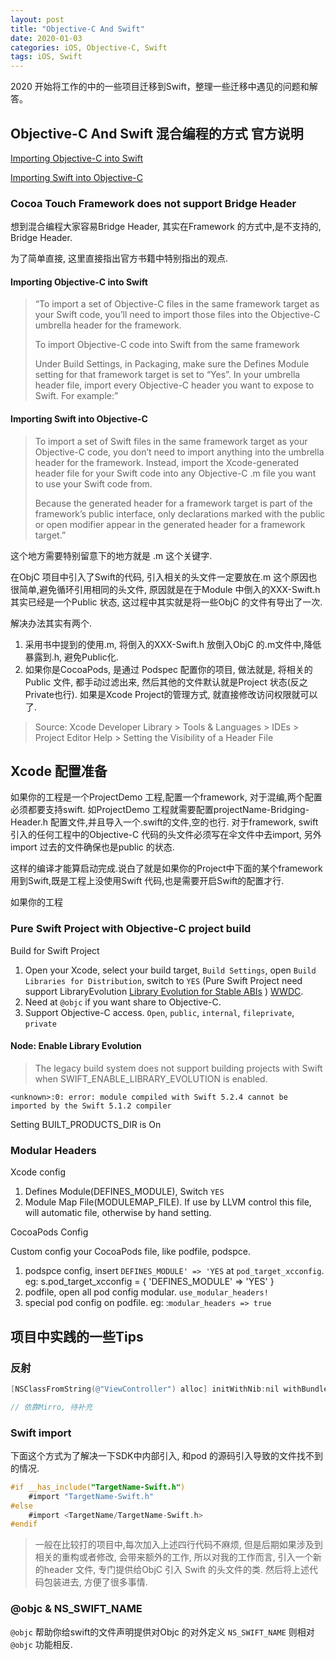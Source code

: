```yaml
---
layout: post
title: "Objective-C And Swift"
date: 2020-01-03
categories: iOS, Objective-C, Swift
tags: iOS, Swift
---
```


2020 开始将工作的中的一些项目迁移到Swift，整理一些迁移中遇见的问题和解答。

## Objective-C And Swift 混合编程的方式 官方说明

[Importing Objective-C into Swift](https://developer.apple.com/documentation/swift/imported_c_and_objective-c_apis/importing_objective-c_into_swift)

[Importing Swift into Objective-C](https://developer.apple.com/documentation/swift/imported_c_and_objective-c_apis/importing_swift_into_objective-c)

### Cocoa Touch Framework does not support Bridge Header

想到混合编程大家容易Bridge Header, 其实在Framework 的方式中,是不支持的, Bridge Header.

为了简单直接, 这里直接指出官方书籍中特别指出的观点.

#### Importing Objective-C into Swift

>“To import a set of Objective-C files in the same framework target as your Swift code, you’ll need to import those files into the Objective-C umbrella header for the framework.
>
>To import Objective-C code into Swift from the same framework
>
>Under Build Settings, in Packaging, make sure the Defines Module setting for that framework target is set to “Yes”.
In your umbrella header file, import every Objective-C header you want to expose to Swift. For example:”

#### Importing Swift into Objective-C

>To import a set of Swift files in the same framework target as your Objective-C code, you don’t need to import anything into the umbrella header for the framework. Instead, import the Xcode-generated header file for your Swift code into any Objective-C .m file you want to use your Swift code from.
>
>Because the generated header for a framework target is part of the framework’s public interface, only declarations marked with the public or open modifier appear in the generated header for a framework target.”

这个地方需要特别留意下的地方就是 .m 这个关键字.

在ObjC 项目中引入了Swift的代码, 引入相关的头文件一定要放在.m 这个原因也很简单,避免循环引用相同的头文件, 原因就是在于Module 中倒入的XXX-Swift.h 其实已经是一个Public 状态, 这过程中其实就是将一些ObjC 的文件有导出了一次.

解决办法其实有两个.

1. 采用书中提到的使用.m, 将倒入的XXX-Swift.h 放倒入ObjC 的.m文件中,降低暴露到.h, 避免Public化.
2. 如果你是CocoaPods, 是通过 Podspec 配置你的项目, 做法就是, 将相关的Public 文件, 都手动过滤出来, 然后其他的文件默认就是Project 状态(反之Private也行). 如果是Xcode Project的管理方式, 就直接修改访问权限就可以了.

> Source: Xcode Developer Library > Tools & Languages > IDEs > Project Editor Help > Setting the Visibility of a Header File

## Xcode 配置准备

如果你的工程是一个ProjectDemo 工程,配置一个framework, 对于混编,两个配置必须都要支持swift.
如ProjectDemo 工程就需要配置projectName-Bridging-Header.h 配置文件,并且导入一个.swift的文件,空的也行.
对于framework, swift 引入的任何工程中的Objective-C 代码的头文件必须写在伞文件中去import, 另外import 过去的文件确保也是public 的状态.

这样的编译才能算启动完成.说白了就是如果你的Project中下面的某个framework 用到Swift,既是工程上没使用Swift 代码,也是需要开启Swift的配置才行.

如果你的工程

### Pure Swift Project with Objective-C project build

Build for Swift Project

1. Open your Xcode, select your build target, `Build Settings`, open `Build Libraries for Distribution`, switch to `YES` (Pure Swift Project need support LibraryEvolution [Library Evolution for Stable ABIs](https://github.com/apple/swift-evolution/blob/master/proposals/0260-library-evolution.md) ) [WWDC](https://developer.apple.com/videos/play/wwdc2019/416/).
2. Need at `@objc` if you want share to Objective-C.
3. Support Objective-C access. `Open`, `public`, `internal`, `fileprivate`, `private`

#### Node: Enable Library Evolution

> The legacy build system does not support building projects with Swift when SWIFT_ENABLE_LIBRARY_EVOLUTION is enabled.

```log
<unknown>:0: error: module compiled with Swift 5.2.4 cannot be imported by the Swift 5.1.2 compiler
```

Setting BUILT_PRODUCTS_DIR is On

### Modular Headers

Xcode config

1. Defines Module(DEFINES_MODULE), Switch `YES`
2. Module Map File(MODULEMAP_FILE). If use by LLVM control this file, will automatic file, otherwise by hand setting.

CocoaPods Config

Custom config your CocoaPods file, like podfile, podspce.

1. podspce config, insert `DEFINES_MODULE' => 'YES` at `pod_target_xcconfig`. eg: s.pod_target_xcconfig = { 'DEFINES_MODULE' => 'YES' }
2. podfile, open all pod config modular. `use_modular_headers!`
3. special pod config on podfile. eg: :`modular_headers => true`

## 项目中实践的一些Tips

### 反射

```Objective-C
[NSClassFromString(@"ViewController") alloc] initWithNib:nil withBundle:nil];
```

```Swift
// 依靠Mirro, 待补充

```

### Swift import

下面这个方式为了解决一下SDK中内部引入, 和pod 的源码引入导致的文件找不到的情况.

```Objective-C
#if __has_include("TargetName-Swift.h")
    #import "TargetName-Swift.h"
#else
    #import <TargetName/TargetName-Swift.h>
#endif
```

>一般在比较打的项目中,每次加入上述四行代码不麻烦, 但是后期如果涉及到相关的重构或者修改, 会带来额外的工作, 所以对我的工作而言, 引入一个新的header 文件, 专门提供给ObjC 引入 Swift 的头文件的类. 然后将上述代码包装进去, 方便了很多事情.

### @objc & NS_SWIFT_NAME

`@objc` 帮助你给swift的文件声明提供对Objc 的对外定义
`NS_SWIFT_NAME` 则相对 `@objc` 功能相反.
